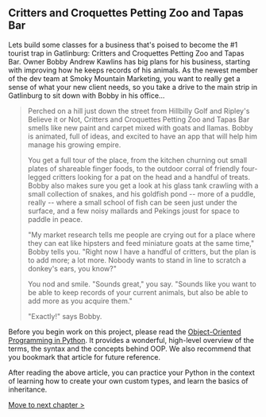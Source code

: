## Critters and Croquettes Petting Zoo and Tapas Bar

Lets build some classes for a business that's poised to become the #1 tourist trap in Gatlinburg: Critters and Croquettes Petting Zoo and Tapas Bar. Owner Bobby Andrew Kawlins has big plans for his business, starting with improving how he keeps records of his animals. As the newest member of the dev team at Smoky Mountain Marketing, you want to really get a sense of what your new client needs, so you take a drive to the main strip in Gatlinburg to sit down with Bobby in his office...

> Perched on a hill just down the street from Hillbilly Golf and Ripley's Believe it or Not, Critters and Croquettes Petting Zoo and Tapas Bar smells like new paint and carpet mixed with goats and llamas. Bobby is animated, full of ideas, and excited to have an app that will help him manage his growing empire.
>
>You get a full tour of the place, from the kitchen churning out small plates of shareable finger foods, to the outdoor corral of friendly four-legged critters looking for a pat on the head and a handful of treats. Bobby also makes sure you get a look at his glass tank crawling with a small collection of snakes, and his goldfish pond -- more of a puddle, really -- where a small school of fish can be seen just under the surface, and a few noisy mallards and Pekings joust for space to paddle in peace.
>
> "My market research tells me people are crying out for a place where they can eat like hipsters and feed miniature goats at the same time," Bobby tells you. "Right now I have a handful of critters, but the plan is to add more; a lot more. Nobody wants to stand in line to scratch a donkey's ears, you know?"
>
> You nod and smile. "Sounds great," you say. "Sounds like you want to be able to keep records of your current animals, but also be able to add more as you acquire them."
>
> "Exactly!" says Bobby.


Before you begin work on this project, please read the [Object-Oriented Programming in Python](https://realpython.com/python3-object-oriented-programming/). It provides a wonderful, high-level overview of the terms, the syntax and the concepts behind OOP. We also recommend that you bookmark that article for future reference.

After reading the above article, you can practice your Python in the context of learning how to create your own custom types, and learn the basics of inheritance.


[Move to next chapter >](./CC_CLASSES.md)